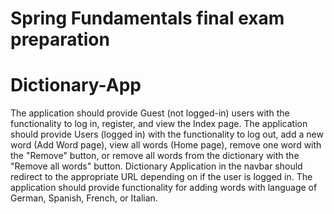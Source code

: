 # Spring Fundamentals final exam preparation
# Dictionary-App
The application should provide Guest (not logged-in) users with the functionality to log in, register, and view the Index page.
The application should provide Users (logged in) with the functionality to log out, add a new word (Add Word page), view all words (Home page), remove one word with the "Remove" button, or remove all words from the dictionary with the "Remove all words" button. 
Dictionary Application in the navbar should redirect to the appropriate URL depending on if the user is logged in.
The application should provide functionality for adding words with language of German, Spanish, French, or Italian.


